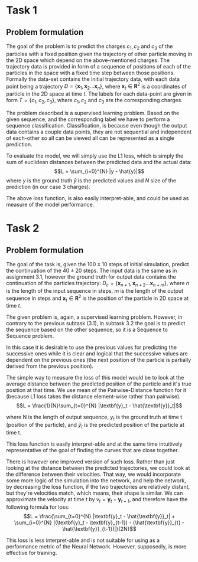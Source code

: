 Task 1
============

Problem formulation
-------------------

The goal of the problem is to predict the charges $c_1, c_2$ and $c_3$
of the particles with a fixed position given the trajectory of other
particle moving in the 2D space which depend on the above-mentioned
charges. The trajectory data is provided in form of a sequence of
positions of each of the particles in the space with a fixed time step
between those positions. Formally the data-set contains the initial
trajectory data, with each data point being a trajectory
$D = \{\textbf{x}_1, \textbf{x}_2 ... \textbf{x}_n\}$, where
$\textbf{x}_t \in \textbf{R}^2$ is a coordinates of particle in the 2D
space at time $t$. The labels for each data-point are given in form
$T = \{c_1, c_2, c_3\}$, where $c_1, c_2$ and $c_3$ are the
corresponding charges.

The problem described is a supervised learning problem. Based on the
given sequence, and the corresponding label we have to perform a
sequence classification. Classification, is because even though the
output data contains a couple data points, they are not sequential and
independent of each-other so all can be viewed all can be represented as
a single prediction.

To evaluate the model, we will simply use the L1 loss, which is simply
the sum of euclidean distances between the predicted data and the actual
data: $$L = \sum_{i=0}^{N} |y - \hat{y}|$$ where $y$ is the ground truth
$\hat{y}$ is the predicted values and $N$ size of the prediction (in our
case 3 charges).

The above loss function, is also easily interpret-able, and could be
used as measure of the model performance.

Task 2
============

Problem formulation
-------------------

The goal of the task is, given the $100\pm10$ steps of initial
simulation, predict the continuation of the $40\pm20$ steps. The input
data is the same as in assignment 3.1, however the ground truth for
output data contains the continuation of the particles trajectory:
$D_c = \{\textbf{x}_{n+1}, \textbf{x}_{n+2} ... \textbf{x}_{n+m}\}$,
where $n$ is the length of the input sequence in steps, $m$ is the
length of the output sequence in steps and
$\textbf{x}_t \in \mathbf{R}^2$ is the position of the particle in 2D
space at time $t$.

The given problem is, again, a supervised learning problem. However, in
contrary to the previous subtask (3.1), in subtask 3.2 the goal is to
predict the sequence based on the other sequence, so it is a Sequence to
Sequence problem.

In this case it is desirable to use the previous values for predicting
the successive ones while it is clear and logical that the successive
values are dependent on the previous ones (the next position of the
particle is partially derived from the previous position).

The simple way to measure the loss of this model would be to look at the
average distance between the predicted position of the particle and it's
true position at that time. We use mean of the Pairwise-Distance
function for it (because L1 loss takes the distance element-wise rather
than pairwise).
$$L = \frac{1}{N}\sum_{t=0}^{N} |\textbf{y}_t - \hat{\textbf{y}}_t|$$

where N is the length of output sequence, $y_t$ is the ground truth at
time t (position of the particle), and $\hat{y}_t$ is the predicted
position of the particle at time t.

This loss function is easily interpret-able and at the same time
intuitively representative of the goal of finding the curves that are
close together.

There is however one improved version of such loss. Rather than just
looking at the distance between the predicted trajectories, we could
look at the difference between their velocities. That way, we would
incorporate some more logic of the simulation into the network, and help
the network, by decreasing the loss function, if the two trajectories
are relatively distant, but they're velocities match, which means, their
shape is similar. We can approximate the velocity at time $t$ by
$v_t = \textbf{y}_t - \textbf{y}_{t-1}$, and therefore have the
following formula for loss:
$$L = \frac{\sum_{t=0}^{N} |\textbf{y}_t - \hat{\textbf{y}}_t| + \sum_{i=0}^{N} |(\textbf{y}_t - \textbf{y}_{t-1}) - (\hat{\textbf{y}}_{t} - \hat{\textbf{y}}_{t-1})|}{2N}$$

This loss is less interpret-able and is not suitable for using as a
performance metric of the Neural Network. However, supposedly, is more
effective for training.

